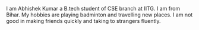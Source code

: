 I am Abhishek Kumar a B.tech student of CSE branch at IITG. I am from Bihar. My hobbies are playing badminton and  travelling new places. I am not good in making friends quickly and taking to strangers fluently.
